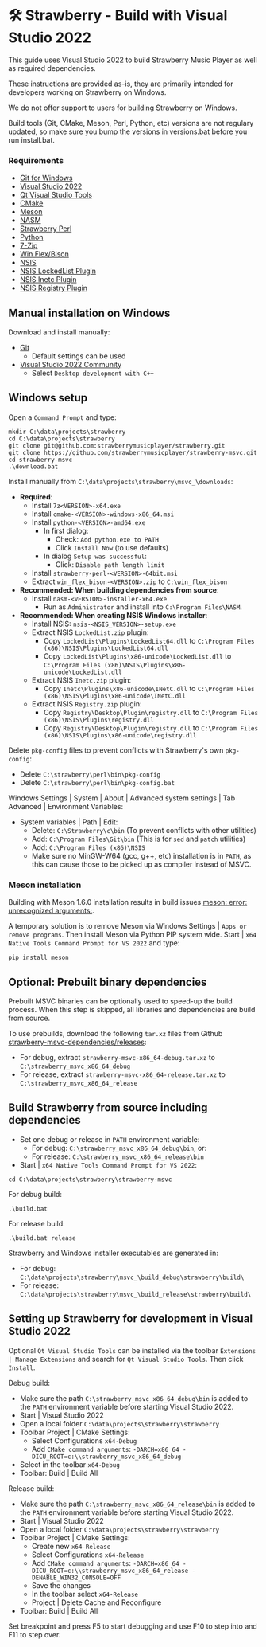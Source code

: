 # :hammer_and_wrench: Strawberry - Build with Visual Studio 2022

This guide uses Visual Studio 2022 to build Strawberry Music Player as well as required dependencies.

These instructions are provided as-is, they are primarily intended for developers working on Strawberry on Windows.

We do not offer support to users for building Strawberry on Windows.

Build tools (Git, CMake, Meson, Perl, Python, etc) versions are not regulary updated, so make sure you bump the versions in versions.bat before you run install.bat.

### Requirements

* [Git for Windows](https://gitforwindows.org/)
* [Visual Studio 2022](https://visualstudio.microsoft.com/vs/)
* [Qt Visual Studio Tools](https://marketplace.visualstudio.com/items?itemName=TheQtCompany.QtVisualStudioTools2022)
* [CMake](https://cmake.org/)
* [Meson](https://mesonbuild.com/)
* [NASM](https://www.nasm.us/)
* [Strawberry Perl](https://strawberryperl.com/)
* [Python](https://www.python.org/downloads/windows/)
* [7-Zip](https://www.7-zip.org/download.html)
* [Win Flex/Bison](https://sourceforge.net/projects/winflexbison/)
* [NSIS](https://nsis.sourceforge.io/)
* [NSIS LockedList Plugin](https://nsis.sourceforge.io/LockedList_plug-in)
* [NSIS Inetc Plugin](https://nsis.sourceforge.io/Inetc_plug-in)
* [NSIS Registry Plugin](https://nsis.sourceforge.io/Registry_plug-in)

## Manual installation on Windows

Download and install manually:
- [Git](https://git-scm.com/downloads)
    - Default settings can be used
- [Visual Studio 2022 Community](https://visualstudio.microsoft.com/vs/)
    - Select `Desktop development with C++`

## Windows setup

Open a `Command Prompt` and type:

```
mkdir C:\data\projects\strawberry
cd C:\data\projects\strawberry
git clone git@github.com:strawberrymusicplayer/strawberry.git
git clone https://github.com/strawberrymusicplayer/strawberry-msvc.git
cd strawberry-msvc
.\download.bat
```

Install manually from `C:\data\projects\strawberry\msvc_\downloads`:
- **Required**:
    - Install `7z<VERSION>-x64.exe`
    - Install `cmake-<VERSION>-windows-x86_64.msi`
    - Install `python-<VERSION>-amd64.exe`
        - In first dialog:
            - Check: `Add python.exe to PATH`
            - Click `Install Now` (to use defaults)
        - In dialog `Setup was successful`:
            - Click: `Disable path length limit`
    - Install `strawberry-perl-<VERSION>-64bit.msi`
    - Extract `win_flex_bison-<VERSION>.zip` to `C:\win_flex_bison`
- **Recommended: When building dependencies from source**:
    - Install `nasm-<VERSION>-installer-x64.exe`
        - Run as `Administrator` and install into `C:\Program Files\NASM`.
- **Recommended: When creating NSIS Windows installer**:
    - Install NSIS: `nsis-<NSIS_VERSION>-setup.exe`
    - Extract NSIS `LockedList.zip` plugin:
        - Copy `LockedList\Plugins\LockedList64.dll` to `C:\Program Files (x86)\NSIS\Plugins\LockedList64.dll`
        - Copy `LockedList\Plugins\x86-unicode\LockedList.dll` to `C:\Program Files (x86)\NSIS\Plugins\x86-unicode\LockedList.dll`
    - Extract NSIS `Inetc.zip` plugin:
        - Copy `Inetc\Plugins\x86-unicode\INetC.dll` to `C:\Program Files (x86)\NSIS\Plugins\x86-unicode\INetC.dll`
    - Extract NSIS `Registry.zip` plugin:
        - Copy `Registry\Desktop\Plugin\registry.dll` to `C:\Program Files (x86)\NSIS\Plugins\registry.dll`
        - Copy `Registry\Desktop\Plugin\registry.dll` to `C:\Program Files (x86)\NSIS\Plugins\x86-unicode\registry.dll`

Delete `pkg-config` files to prevent conflicts with Strawberry's own `pkg-config`:
- Delete `C:\strawberry\perl\bin\pkg-config`
- Delete `C:\strawberry\perl\bin\pkg-config.bat`

Windows Settings | System | About | Advanced system settings | Tab Advanced | Environment Variables:
- System variables | Path | Edit:
    - Delete: `C:\Strawberry\c\bin` (To prevent conflicts with other utilities)
    - Add: `C:\Program Files\Git\bin` (This is for `sed` and `patch` utilities)
    - Add: `C:\Program Files (x86)\NSIS`
    - Make sure no MinGW-W64 (gcc, g++, etc) installation is in `PATH`, as this can cause those to be picked up as compiler instead of MSVC.

### Meson installation

Building with Meson 1.6.0 installation results in build issues
[meson: error: unrecognized arguments:](https://github.com/strawberrymusicplayer/strawberry-msvc/issues/6).

A temporary solution is to remove Meson via Windows Settings | `Apps or remove programs`.
Then install Meson via Python PIP system wide. Start | `x64 Native Tools Command Prompt for VS 2022` and type:

```
pip install meson
```

## Optional: Prebuilt binary dependencies

Prebuilt MSVC binaries can be optionally used to speed-up the build process. When this step is skipped, all libraries and dependencies are build from source.

To use prebuilds, download the following `tar.xz` files from Github [strawberry-msvc-dependencies/releases](https://github.com/strawberrymusicplayer/strawberry-msvc-dependencies/releases):
- For debug, extract `strawberry-msvc-x86_64-debug.tar.xz` to `C:\strawberry_msvc_x86_64_debug`
- For release, extract `strawberry-msvc-x86_64-release.tar.xz` to `C:\strawberry_msvc_x86_64_release`

## Build Strawberry from source including dependencies

- Set one debug or release in `PATH` environment variable:
    - For debug: `C:\strawberry_msvc_x86_64_debug\bin`, or:
    - For release: `C:\strawberry_msvc_x86_64_release\bin`
- Start | `x64 Native Tools Command Prompt for VS 2022`:
```
cd C:\data\projects\strawberry\strawberry-msvc
```

For debug build:
```
.\build.bat
```

For release build:
```
.\build.bat release
```

Strawberry and Windows installer executables are generated in:
- For debug: `C:\data\projects\strawberry\msvc_\build_debug\strawberry\build\`
- For release: `C:\data\projects\strawberry\msvc_\build_release\strawberry\build\`

## Setting up Strawberry for development in Visual Studio 2022

Optional `Qt Visual Studio Tools` can be installed via the toolbar `Extensions | Manage Extensions` and search for `Qt Visual Studio Tools`. Then click `Install`.

Debug build:
- Make sure the path `C:\strawberry_msvc_x86_64_debug\bin` is added to the `PATH` environment variable before starting Visual Studio 2022.
- Start | Visual Studio 2022
- Open a local folder `C:\data\projects\strawberry\strawberry`
- Toolbar Project | CMake Settings:
    - Select Configurations `x64-Debug`
    - Add `CMake command arguments`: `-DARCH=x86_64 -DICU_ROOT=c:\\strawberry_msvc_x86_64_debug`
- Select in the toolbar `x64-Debug`
- Toolbar: Build | Build All

Release build:
- Make sure the path `C:\strawberry_msvc_x86_64_release\bin` is added to the `PATH` environment variable before starting Visual Studio 2022.
- Start | Visual Studio 2022
- Open a local folder `C:\data\projects\strawberry\strawberry`
- Toolbar Project | CMake Settings:
    - Create new `x64-Release`
    - Select Configurations `x64-Release`
    - Add `CMake command arguments`: `-DARCH=x86_64 -DICU_ROOT=c:\\strawberry_msvc_x86_64_release -DENABLE_WIN32_CONSOLE=OFF`
    - Save the changes
    - In the toolbar select `x64-Release`
    - Project | Delete Cache and Reconfigure
- Toolbar: Build | Build All

Set breakpoint and press F5 to start debugging and use F10 to step into and F11 to step over.
